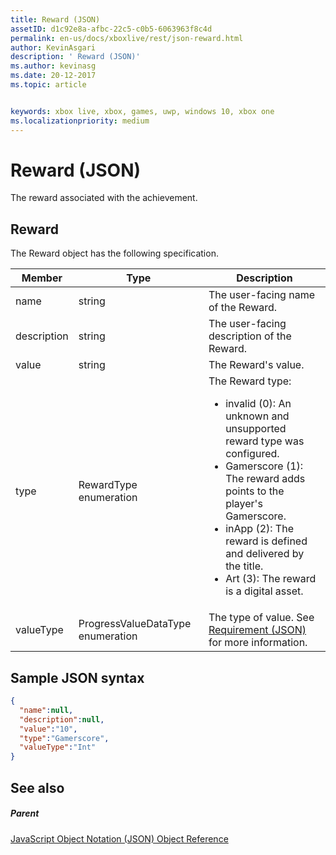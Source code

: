 ```yaml
---
title: Reward (JSON)
assetID: d1c92e8a-afbc-22c5-c0b5-6063963f8c4d
permalink: en-us/docs/xboxlive/rest/json-reward.html
author: KevinAsgari
description: ' Reward (JSON)'
ms.author: kevinasg
ms.date: 20-12-2017
ms.topic: article


keywords: xbox live, xbox, games, uwp, windows 10, xbox one
ms.localizationpriority: medium
---
```



# Reward (JSON)
The reward associated with the achievement.
<a id="ID4EN"></a>


## Reward

The Reward object has the following specification.

| Member| Type| Description|
| --- | --- | --- |
| name| string| The user-facing name of the Reward.|
| description| string| The user-facing description of the Reward.|
| value| string| The Reward's value.|
| type| RewardType enumeration| The Reward type: <ul><li>invalid (0): An unknown and unsupported reward type was configured.</li><li>Gamerscore (1): The reward adds points to the player's Gamerscore.</li><li>inApp (2): The reward is defined and delivered by the title.</li><li>Art (3): The reward is a digital asset.</li></ul> | 
| valueType| ProgressValueDataType enumeration| The type of value. See [Requirement (JSON)](json-requirement.md) for more information.|

<a id="ID4EBD"></a>


## Sample JSON syntax


```json
{
  "name":null,
  "description":null,
  "value":"10",
  "type":"Gamerscore",
  "valueType":"Int"
}

```


<a id="ID4EKD"></a>


## See also

<a id="ID4EMD"></a>


##### Parent

[JavaScript Object Notation (JSON) Object Reference](atoc-xboxlivews-reference-json.md)
